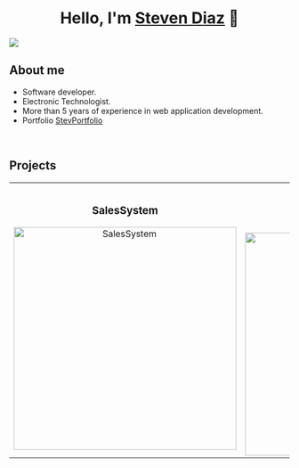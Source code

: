 <div align="center">
<h1 align="center">Hello, I'm <a href="https://aristi.dev">Steven Diaz</a> 👋</h1>
</div>
<img src="https://img.freepik.com/foto-gratis/nave-espacial-orbita-galaxia-oscura-cometa-azul-brillante-generado-ia_188544-9662.jpg">

## About me
-  Software developer.
-  Electronic Technologist.
-  More than 5 years of experience in web application development.
-  Portfolio [StevPortfolio](https://www.google.com/)
<br>


## Projects
<table>
<tr>
<td width="50%">
<h3 align="center">SalesSystem</h3>
<div align="center">
<a href="https://www.google.com/" target="_blank"><img src="https://www.ngenespanol.com/wp-content/uploads/2022/12/planetas-del-sistema-solar.jpg" width="400" alt="SalesSystem"></a>

</div>
</td>

<td width="50%">
<br>
<h3 align="center">HRegistration</h3>
<div align="center">                                       
<a href="https://www.google.com/" target="_blank"><img src="https://images.ecestaticos.com/LWu6MoyH7QB-qU8XW30ybM9CKRE=/229x1:2042x1282/992x700/filters:fill(white):format(jpg)/f.elconfidencial.com%2Foriginal%2F355%2F35e%2Fd6c%2F35535ed6c3455437be22958e32734cac.jpg" width="400" alt="HRegistration"></a>
<br>

</div>                                                             
</table>                                                                                 
<br>
